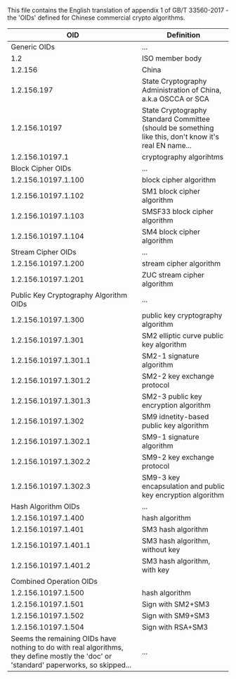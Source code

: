 This file contains the English translation of appendix 1 of GB/T 33560-2017 - the
'OIDs' defined for Chinese commercial crypto algorithms.

|OID|Definition|
|---|----|
|Generic OIDs|...|
|1.2|ISO member body|
|1.2.156|China|
|1.2.156.197|State Cryptography Administration of China, a.k.a OSCCA or SCA|
|1.2.156.10197|State Cryptography Standard Committee (should be something like this, don't know it's real EN name...|
|1.2.156.10197.1|cryptography algorihtms|
|Block Cipher OIDs|...|
|1.2.156.10197.1.100|block cipher algorithm|
|1.2.156.10197.1.102|SM1 block cipher algorithm|
|1.2.156.10197.1.103|SMSF33 block cipher algorithm|
|1.2.156.10197.1.104|SM4 block cipher algorithm|
|Stream Cipher OIDs|...|
|1.2.156.10197.1.200|stream cipher algorithm|
|1.2.156.10197.1.201|ZUC stream cipher algorithm|
|Public Key Cryptography Algorithm OIDs|...|
|1.2.156.10197.1.300|public key cryptography algorithm|
|1.2.156.10197.1.301|SM2 elliptic curve public key algorithm|
|1.2.156.10197.1.301.1|SM2-1 signature algorithm|
|1.2.156.10197.1.301.2|SM2-2 key exchange protocol|
|1.2.156.10197.1.301.3|SM2-3 public key encryption algorithm|
|1.2.156.10197.1.302|SM9 idnetity-based public key algorithm|
|1.2.156.10197.1.302.1|SM9-1 signature algorithm|
|1.2.156.10197.1.302.2|SM9-2 key exchange protocol|
|1.2.156.10197.1.302.3|SM9-3 key encapsulation and public key encryption algorithm|
|Hash Algorithm OIDs|...|
|1.2.156.10197.1.400|hash algorithm|
|1.2.156.10197.1.401|SM3 hash algorithm|
|1.2.156.10197.1.401.1|SM3 hash algorithm, without key|
|1.2.156.10197.1.401.2|SM3 hash algorithm, with key|
|Combined Operation OIDs|
|1.2.156.10197.1.500|hash algorithm|
|1.2.156.10197.1.501|Sign with SM2+SM3|
|1.2.156.10197.1.502|Sign with SM9+SM3|
|1.2.156.10197.1.504|Sign with RSA+SM3|
|Seems the remaining OIDs have nothing to do with real algorithms, they define mostly the 'doc' or 'standard' paperworks, so skipped...|...|
